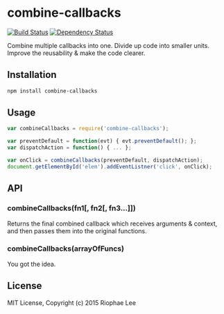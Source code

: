 # combine-callbacks

[![Build Status](https://travis-ci.org/riophae/combine-callbacks.svg)](https://travis-ci.org/riophae/combine-callbacks) [![Dependency Status](https://david-dm.org/riophae/combine-callbacks.svg)](https://david-dm.org/riophae/combine-callbacks)

Combine multiple callbacks into one. Divide up code into smaller units. Improve the reusability & make the code clearer.

## Installation

```bash
npm install combine-callbacks
```

## Usage

```js
var combineCallbacks = require('combine-callbacks');

var preventDefault = function(evt) { evt.preventDefault(); };
var dispatchAction = function() { ... };

var onClick = combineCallbacks(preventDefault, dispatchAction);
document.getElementById('elem').addEventListner('click', onClick);
```

## API

### combineCallbacks(fn1[, fn2[, fn3...]])
Returns the final combined callback which receives arguments & context, and then passes them into the original functions.

### combineCallbacks(arrayOfFuncs)
You got the idea.

## License

MIT License, Copyright (c) 2015 Riophae Lee
